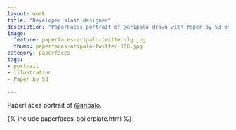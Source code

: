 ```yaml
---
layout: work
title: "Developer slash designer"
description: "PaperFaces portrait of @aripalo drawn with Paper by 53 on an iPad."
image: 
  feature: paperfaces-aripalo-twitter-lg.jpg
  thumb: paperfaces-aripalo-twitter-150.jpg
category: paperfaces
tags: 
- portrait
- illustration
- Paper by 53

---
```


PaperFaces portrait of [@aripalo](http://twitter.com/aripalo).

{% include paperfaces-boilerplate.html %}